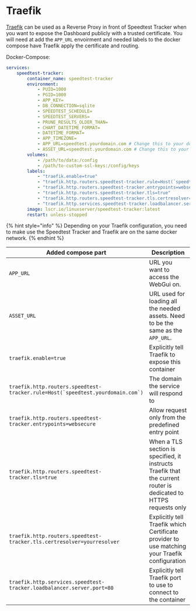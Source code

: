 # Traefik

[Traefik](https://traefik.io) can be used as a Reverse Proxy in front of Speedtest Tracker when you want to expose the Dashboard publicly with a trusted certificate. You will need at add the `APP_URL` envoirment and needed labels to the docker compose have Traefik apply the certificate and routing.

Docker-Compose:

```yaml
services:
    speedtest-tracker:
        container_name: speedtest-tracker
        environment:
            - PUID=1000
            - PGID=1000
            - APP_KEY=
            - DB_CONNECTION=sqlite
            - SPEEDTEST_SCHEDULE=
            - SPEEDTEST_SERVERS=
            - PRUNE_RESULTS_OLDER_THAN=
            - CHART_DATETIME_FORMAT= 
            - DATETIME_FORMAT=
            - APP_TIMEZONE=
            - APP_URL=speedtest.yourdomain.com # Change this to your domain name
            - ASSET_URL=speedtest.yourdomain.com # Change this to your domain name
        volumes:
            - /path/to/data:/config
            - /path/to-custom-ssl-keys:/config/keys
        labels:
            - "traefik.enable=true"
            - "traefik.http.routers.speedtest-tracker.rule=Host(`speedtest.yourdomain.com`)"
            - "traefik.http.routers.speedtest-tracker.entrypoints=websecure"
            - "traefik.http.routers.speedtest-tracker.tls=true"
            - "traefik.http.routers.speedtest-tracker.tls.certresolver=yourresolver"
            - "traefik.http.services.speedtest-tracker.loadbalancer.server.port=80"
        image: lscr.io/linuxserver/speedtest-tracker:latest
        restart: unless-stopped
```

{% hint style="info" %}
Depending on your Traefik configuration, you need to make use the Speedtest Tracker and Traefik are on the same docker network.
{% endhint %}

<table><thead><tr><th width="291">Added compose part</th><th>Description</th></tr></thead><tbody><tr><td><code>APP_URL</code></td><td>URL you want to access the WebGui on.</td></tr><tr><td><code>ASSET_URL</code></td><td>URL used for loading all the needed assets. Need to be the same as the <code>APP_URL</code>.</td></tr><tr><td><code>traefik.enable=true</code></td><td>Explicitly tell Traefik to expose this container</td></tr><tr><td><code>traefik.http.routers.speedtest-tracker.rule=Host(`speedtest.yourdomain.com`)</code></td><td>The domain the service will respond to</td></tr><tr><td><code>traefik.http.routers.speedtest-tracker.entrypoints=websecure</code></td><td>Allow request only from the predefined entry point</td></tr><tr><td><code>traefik.http.routers.speedtest-tracker.tls=true</code></td><td>When a TLS section is specified, it instructs Traefik that the current router is dedicated to HTTPS requests only</td></tr><tr><td><code>traefik.http.routers.speedtest-tracker.tls.certresolver=yourresolver</code></td><td>Explicitly tell Traefik which Certificate provider to use matching your Traefik configuration</td></tr><tr><td><code>traefik.http.services.speedtest-tracker.loadbalancer.server.port=80</code></td><td>Explicitly tell Traefik port to use to connect to the container</td></tr></tbody></table>

